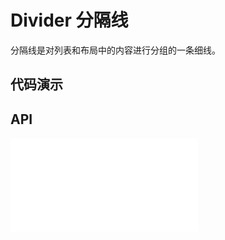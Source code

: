 # Divider 分隔线

分隔线是对列表和布局中的内容进行分组的一条细线。

## 代码演示

<code src="../../packages/wonder-ui/src/Divider/demo/horizontal.tsx"></code>

<code src="../../packages/wonder-ui/src/Divider/demo/horizontal-title.tsx"></code>

<code src="../../packages/wonder-ui/src/Divider/demo/vertical-title.tsx"></code>

<code src="../../packages/wonder-ui/src/Divider/demo/vertical.tsx"></code>

## API

<embed src="../../packages/wonder-ui/src/Divider/index.md"></embed>
